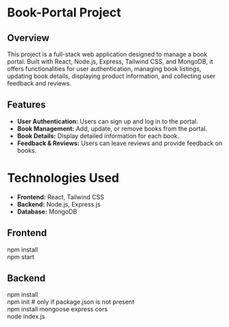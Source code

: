 # Book-Portal Project
## Overview
This project is a full-stack web application designed to manage a book portal. Built with React, Node.js, Express, Tailwind CSS, and MongoDB, it offers functionalities for user authentication, managing book listings, updating book details, displaying product information, and collecting user feedback and reviews.

## Features
+ **User Authentication:** Users can sign up and log in to the portal.
+ **Book Management:** Add, update, or remove books from the portal.
+ **Book Details:** Display detailed information for each book.
+ **Feedback & Reviews:** Users can leave reviews and provide feedback on books.
# Technologies Used
+ **Frontend:** React, Tailwind CSS
+ **Backend:** Node.js, Express.js
+ **Database:** MongoDB
## Frontend
npm install <br>
npm start
## Backend
npm install <br>
npm init # only if package.json is not present <br>
npm install mongoose express cors <br>
node index.js <br>
